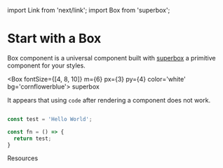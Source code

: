 import Link from 'next/link';
import Box from 'superbox';

# Start with a Box

Box component is a universal component built with [superbox](https://github.com/jxnblk/superbox) a primitive component for your styles.

<Box
    fontSize={[4, 8, 10]}
    m={6}
    px={3}
    py={4}
    color='white'
bg='cornflowerblue'>
superbox
</Box> 

It appears that using `code` after rendering a component does not work.

```javascript

const test = 'Hello World';

const fn = () => {
  return test;
}

``` 

<Link href='/resources'><a>Resources</a></Link>
